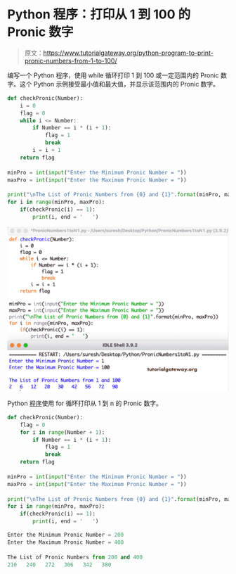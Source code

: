# Python 程序：打印从 1 到 100 的 Pronic 数字

> 原文：<https://www.tutorialgateway.org/python-program-to-print-pronic-numbers-from-1-to-100/>

编写一个 Python 程序，使用 while 循环打印 1 到 100 或一定范围内的 Pronic 数字。这个 Python 示例接受最小值和最大值，并显示该范围内的 Pronic 数字。

```py
def checkPronic(Number):
    i = 0
    flag = 0
    while i <= Number:
        if Number == i * (i + 1):
            flag = 1
            break
        i = i + 1
    return flag

minPro = int(input("Enter the Minimum Pronic Number = "))
maxPro = int(input("Enter the Maximum Pronic Number = "))

print("\nThe List of Pronic Numbers from {0} and {1}".format(minPro, maxPro)) 
for i in range(minPro, maxPro):
    if(checkPronic(i) == 1):
        print(i, end = '   ')
```

![Python Program to Print Pronic Numbers from 1 to 100](img/40a9d309e1e4f6b05819645691609a33.png)

Python [程序](https://www.tutorialgateway.org/python-programming-examples/)使用 for 循环打印从 1 到 n 的 Pronic 数字。

```py
def checkPronic(Number):
    flag = 0
    for i in range(Number + 1):
        if Number == i * (i + 1):
            flag = 1
            break
    return flag

minPro = int(input("Enter the Minimum Pronic Number = "))
maxPro = int(input("Enter the Maximum Pronic Number = "))

print("\nThe List of Pronic Numbers from {0} and {1}".format(minPro, maxPro)) 
for i in range(minPro, maxPro):
    if(checkPronic(i) == 1):
        print(i, end = '   ')
```

```py
Enter the Minimum Pronic Number = 200
Enter the Maximum Pronic Number = 400

The List of Pronic Numbers from 200 and 400
210   240   272   306   342   380 
```